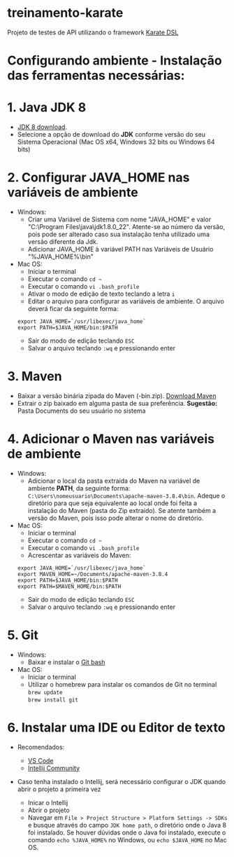 # treinamento-karate

Projeto de testes de API utilizando o framework [Karate DSL](https://github.com/intuit/karate)

# Configurando ambiente - Instalação das ferramentas necessárias:
# 1. Java JDK 8
* [JDK 8 download](https://www.oracle.com/br/java/technologies/javase/javase8-archive-downloads.html).
* Selecione a opção de download do **JDK** conforme versão do seu Sistema Operacional (Mac OS x64, Windows 32 bits ou Windows 64 bits)

# 2. Configurar JAVA_HOME nas variáveis de ambiente
* Windows:
    * Criar uma Variável de Sistema com nome "JAVA_HOME" e valor "C:\Program Files\java\jdk1.8.0_22". Atente-se ao número da versão, pois pode ser alterado caso sua instalação tenha utilizado uma versão diferente da Jdk.
    * Adicionar JAVA_HOME à variável PATH nas Variáveis de Usuário "%JAVA_HOME%\bin"
* Mac OS: 
    * Iniciar o terminal
    * Executar o comando `cd ~`
    * Executar o comando `vi .bash_profile`
    * Ativar o modo de edição de texto teclando a letra `i`
    * Editar o arquivo para configurar as variáveis de ambiente. O arquivo deverá ficar da seguinte forma:
    ```
    export JAVA_HOME=`/usr/libexec/java_home`
    export PATH=$JAVA_HOME/bin:$PATH
    ```
    * Sair do modo de edição teclando `ESC`
    * Salvar o arquivo teclando `:wq` e pressionando enter

# 3. Maven
* Baixar a versão binária zipada do Maven (-bin.zip). [Download Maven](https://maven.apache.org/download.cgi)
* Extrair o zip baixado em alguma pasta de sua preferência. **Sugestão:** Pasta Documents do seu usuário no sistema

# 4. Adicionar o Maven nas variáveis de ambiente
* Windows: 
    * Adicionar o local da pasta extraída do Maven na variável de ambiente **PATH**, da seguinte forma: `C:\Users\nomeusuario\Documents\apache-maven-3.8.4\bin`. Adeque o diretório para que seja equivalente ao local onde foi feita a instalação do Maven (pasta do Zip extraído). Se atente também a versão do Maven, pois isso pode alterar o nome do diretório.
* Mac OS: 
    * Iniciar o terminal
    * Executar o comando `cd ~`
    * Executar o comando `vi .bash_profile`
    * Acrescentar as variáveis do Maven: <br />
    ```
    export JAVA_HOME=`/usr/libexec/java_home`
    export MAVEN_HOME=~/Documents/apache-maven-3.8.4
    export PATH=$JAVA_HOME/bin:$PATH
    export PATH=$MAVEN_HOME/bin:$PATH
    ```
    * Sair do modo de edição teclando `ESC`
    * Salvar o arquivo teclando `:wq` e pressionando enter

# 5. Git
* Windows:
    * Baixar e instalar o [Git bash](https://git-scm.com/downloads)
* Mac OS:
    * Iniciar o terminal
    * Utilizar o homebrew para instalar os comandos de Git no terminal <br />
    `brew update` <br />
    `brew install git`

# 6. Instalar uma IDE ou Editor de texto
* Recomendados:
    * [VS Code](https://code.visualstudio.com/)
    * [Intellij Community](https://www.jetbrains.com/idea/download/)

* Caso tenha instalado o Intellij, será necessário configurar o JDK quando abrir o projeto a primeira vez
    * Inicar o Intellij
    * Abrir o projeto
    * Navegar em `File > Project Structure > Platform Settings -> SDKs` e busque através do campo `JDK home path`, o diretório onde o Java 8 foi instalado. Se houver dúvidas onde o Java foi instalado, execute o comando `echo %JAVA_HOME%` no Windows, ou `echo $JAVA_HOME` no Mac OS.